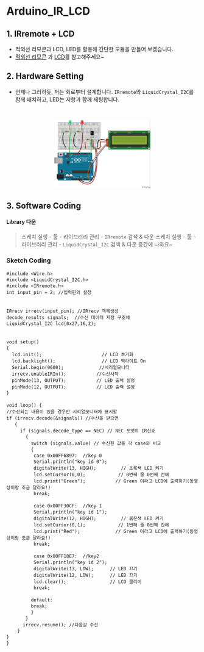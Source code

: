 # Arduino_IR_LCD
##  1. IRremote + LCD
- 적외선 리모콘과 LCD, LED를 활용해 간단한 모듈을 만들어 보겠습니다. 
- [적외선 리모콘](https://refree.github.io/text/) 과 [LCD](https://refree.github.io/arduino_LCD/)를 참고해주세요~

## 2. Hardware Setting
- 언제나 그러하듯, 저는 회로부터 설계합니다. 
  `IRremote`와 `LiquidCrystal_I2C`를 함께 배치하고, LED는 저항과 함께 세팅합니다. 
<br>
<p align="center">
	<img src="./img/ir_lcd_bb.jpg" width="50%" height="50%"/>
</p>


## 3. Software Coding
#### Library 다운
> 스케치 실행 - 툴 - 라이브러리 관리 - `IRremote` 검색 & 다운
> 스케치 실행 - 툴 - 라이브러리 관리 - `LiquidCrystal_I2C` 검색 & 다운
> 중간에 나와요~

### Sketch Coding
```
#include <Wire.h> 
#include <LiquidCrystal_I2C.h>
#include <IRremote.h>
int input_pin = 2; //입력핀의 설정


IRrecv irrecv(input_pin); //IRrecv 객체생성
decode_results signals;  //수신 데이터 저장 구조체
LiquidCrystal_I2C lcd(0x27,16,2);


void setup()
{
  lcd.init();                      // LCD 초기화
  lcd.backlight();                 // LCD 백라이트 On
  Serial.begin(9600);             //시리얼모니터
  irrecv.enableIRIn();           //수신시작
  pinMode(13, OUTPUT);           // LED 출력 설정 
  pinMode(12, OUTPUT);           // LED 출력 설정
}
  
void loop() {
//수신되는 내용이 있을 경우만 시리얼모니터에 표시함  
if (irrecv.decode(&signals)) //수신을 받으면
   {   
     if (signals.decode_type == NEC) // NEC 포맷의 IR신호
       {   
         switch (signals.value) // 수신한 값을 각 case와 비교
         {
          case 0x00FF6897:  //key 0
          Serial.println("key id 0");
          digitalWrite(13, HIGH);         // 초록색 LED 켜기
          lcd.setCursor(0,0);            // 0번째 줄 0번째 칸에
          lcd.print("Green");           // Green 이라고 LCD에 출력하기(동영상이랑 조금 달라요!)
          break;
          
          case 0x00FF30CF:  //key 1
          Serial.println("key id 1");
          digitalWrite(12, HIGH);         // 붉은색 LED 켜기
          lcd.setCursor(0,1);            // 1번째 줄 0번째 칸에
          lcd.print("Red");             // Green 이라고 LCD에 출력하기(동영상이랑 조금 달라요!)
          break;

          case 0x00FF18E7:  //key2
          Serial.println("key id 2");
          digitalWrite(13, LOW);      // LED 끄기
          digitalWrite(12, LOW);      // LED 끄기
          lcd.clear();                // LCD 클리어
          break;
          
         default:
         break;
         }
       }
      irrecv.resume(); //다음값 수신
    }
}
}


```

<!-- [![Video Label](http://img.youtube.com/vi/qxe3xkCqmlQ/0.jpg)](https://youtu.be/qxe3xkCqmlQ) -->
